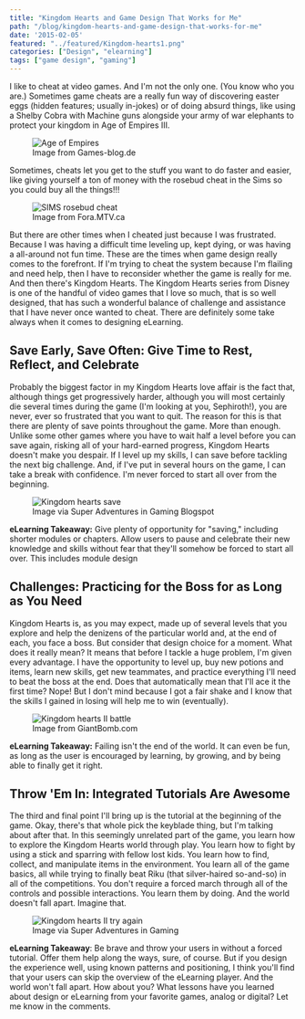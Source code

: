 ```yaml
---
title: "Kingdom Hearts and Game Design That Works for Me"
path: "/blog/kingdom-hearts-and-game-design-that-works-for-me"
date: '2015-02-05'
featured: "../featured/Kingdom-hearts1.png"
categories: ["Design", "elearning"]
tags: ["game design", "gaming"]
---
```


I like to cheat at video games. And I'm not the only one. (You know who you are.) Sometimes game cheats are a really fun way of discovering easter eggs (hidden features; usually in-jokes) or of doing absurd things, like using a Shelby Cobra with Machine guns alongside your army of war elephants to protect your kingdom in Age of Empires III.

<figure>
  <img
    sizes="(max-width: 810px) 100vw, 810px"
    srcset="http://res.cloudinary.com/dhdaswa6t/image/upload/f_auto,q_60,w_203/v1530396697/blog/aoe_2_hd_cobra.jpg 203w,
            http://res.cloudinary.com/dhdaswa6t/image/upload/f_auto,q_60,w_405/v1530396697/blog/aoe_2_hd_cobra.jpg 405w,
            http://res.cloudinary.com/dhdaswa6t/image/upload/f_auto,q_60,w_810/v1530396697/blog/aoe_2_hd_cobra.jpg 810w,
            http://res.cloudinary.com/dhdaswa6t/image/upload/f_auto,q_60,w_1215/v1530396697/blog/aoe_2_hd_cobra.jpg 1215w"
    src="http://res.cloudinary.com/dhdaswa6t/image/upload/f_auto,q_60,w_810/v1530396697/blog/aoe_2_hd_cobra.jpg"
    alt="Age of Empires" />
  <figcaption>Image from Games-blog.de</figcaption>
</figure>

Sometimes, cheats let you get to the stuff you want to do faster and easier, like giving yourself a ton of money with the rosebud cheat in the Sims so you could buy all the things!!!

<figure>
  <img
    sizes="(max-width: 810px) 100vw, 810px"
    srcset="http://res.cloudinary.com/dhdaswa6t/image/upload/f_auto,q_60,w_203/v1530396697/blog/rosebud.jpg 203w,
            http://res.cloudinary.com/dhdaswa6t/image/upload/f_auto,q_60,w_405/v1530396697/blog/rosebud.jpg 405w,
            http://res.cloudinary.com/dhdaswa6t/image/upload/f_auto,q_60,w_810/v1530396697/blog/rosebud.jpg 810w,
            http://res.cloudinary.com/dhdaswa6t/image/upload/f_auto,q_60,w_1215/v1530396697/blog/rosebud.jpg 1215w"
    src="http://res.cloudinary.com/dhdaswa6t/image/upload/f_auto,q_60,w_810/v1530396697/blog/rosebud.jpg"
    alt="SIMS rosebud cheat" />
  <figcaption>Image from Fora.MTV.ca</figcaption>
</figure>

But there are other times when I cheated just because I was frustrated. Because I was having a difficult time leveling up, kept dying, or was having a all-around not fun time. These are the times when game design really comes to the forefront. If I'm trying to cheat the system because I'm flailing and need help, then I have to reconsider whether the game is really for me. And then there's Kingdom Hearts. The Kingdom Hearts series from Disney is one of the handful of video games that I love so much, that is so well designed, that has such a wonderful balance of challenge and assistance that I have never once wanted to cheat. There are definitely some take always when it comes to designing eLearning.

## Save Early, Save Often: Give Time to Rest, Reflect, and Celebrate

Probably the biggest factor in my Kingdom Hearts love affair is the fact that, although things get progressively harder, although you will most certainly die several times during the game (I'm looking at you, Sephiroth!), you are never, ever so frustrated that you want to quit. The reason for this is that there are plenty of save points throughout the game. More than enough. Unlike some other games where you have to wait half a level before you can save again, risking all of your hard-earned progress, Kingdom Hearts doesn't make you despair. If I level up my skills, I can save before tackling the next big challenge. And, if I've put in several hours on the game, I can take a break with confidence. I'm never forced to start all over from the beginning.

<figure>
  <img
    sizes="(max-width: 810px) 100vw, 810px"
    srcset="http://res.cloudinary.com/dhdaswa6t/image/upload/f_auto,q_60,w_203/v1530396697/blog/Kingdom_Hearts_PS2_10.jpg 203w,
            http://res.cloudinary.com/dhdaswa6t/image/upload/f_auto,q_60,w_405/v1530396697/blog/Kingdom_Hearts_PS2_10.jpg 405w,
            http://res.cloudinary.com/dhdaswa6t/image/upload/f_auto,q_60,w_810/v1530396697/blog/Kingdom_Hearts_PS2_10.jpg 810w,
            http://res.cloudinary.com/dhdaswa6t/image/upload/f_auto,q_60,w_1215/v1530396697/blog/Kingdom_Hearts_PS2_10.jpg 1215w"
    src="http://res.cloudinary.com/dhdaswa6t/image/upload/f_auto,q_60,w_810/v1530396697/blog/Kingdom_Hearts_PS2_10.jpg"
    alt="Kingdom hearts save" />
  <figcaption>Image via Super Adventures in Gaming Blogspot</figcaption>
</figure>

**eLearning Takeaway:** Give plenty of opportunity for "saving," including shorter modules or chapters. Allow users to pause and celebrate their new knowledge and skills without fear that they'll somehow be forced to start all over. This includes module design

## Challenges: Practicing for the Boss for as Long as You Need

Kingdom Hearts is, as you may expect, made up of several levels that you explore and help the denizens of the particular world and, at the end of each, you face a boss. But consider that design choice for a moment. What does it really mean? It means that before I tackle a huge problem, I'm given every advantage. I have the opportunity to level up, buy new potions and items, learn new skills, get new teammates, and practice everything I'll need to beat the boss at the end. Does that automatically mean that I'll ace it the first time? Nope! But I don't mind because I got a fair shake and I know that the skills I gained in losing will help me to win (eventually).

<figure>
  <img
    sizes="(max-width: 810px) 100vw, 810px"
    srcset="http://res.cloudinary.com/dhdaswa6t/image/upload/f_auto,q_60,w_203/v1530396697/blog/571955-kingdom_hearts_ii.238292.jpg 203w,
            http://res.cloudinary.com/dhdaswa6t/image/upload/f_auto,q_60,w_405/v1530396697/blog/571955-kingdom_hearts_ii.238292.jpg 405w,
            http://res.cloudinary.com/dhdaswa6t/image/upload/f_auto,q_60,w_810/v1530396697/blog/571955-kingdom_hearts_ii.238292.jpg 810w,
            http://res.cloudinary.com/dhdaswa6t/image/upload/f_auto,q_60,w_1215/v1530396697/blog/571955-kingdom_hearts_ii.238292.jpg 1215w"
    src="http://res.cloudinary.com/dhdaswa6t/image/upload/f_auto,q_60,w_810/v1530396697/blog/571955-kingdom_hearts_ii.238292.jpg"
    alt="Kingdom hearts II battle" />
  <figcaption>Image from GiantBomb.com</figcaption>
</figure>

**eLearning Takeaway:** Failing isn't the end of the world. It can even be fun, as long as the user is encouraged by learning, by growing, and by being able to finally get it right.

## Throw 'Em In: Integrated Tutorials Are Awesome

The third and final point I'll bring up is the tutorial at the beginning of the game. Okay, there's that whole pick the keyblade thing, but I'm talking about after that. In this seemingly unrelated part of the game, you learn how to explore the Kingdom Hearts world through play. You learn how to fight by using a stick and sparring with fellow lost kids. You learn how to find, collect, and manipulate items in the environment. You learn all of the game basics, all while trying to finally beat Riku (that silver-haired so-and-so) in all of the competitions. You don't require a forced march through all of the controls and possible interactions. You learn them by doing. And the world doesn't fall apart. Imagine that.

<figure>
  <img
    sizes="(max-width: 810px) 100vw, 810px"
    srcset="http://res.cloudinary.com/dhdaswa6t/image/upload/f_auto,q_60,w_203/v1530396697/blog/Kingdom_Hearts_PS2_14.jpg 203w,
            http://res.cloudinary.com/dhdaswa6t/image/upload/f_auto,q_60,w_405/v1530396697/blog/Kingdom_Hearts_PS2_14.jpg 405w,
            http://res.cloudinary.com/dhdaswa6t/image/upload/f_auto,q_60,w_810/v1530396697/blog/Kingdom_Hearts_PS2_14.jpg 810w,
            http://res.cloudinary.com/dhdaswa6t/image/upload/f_auto,q_60,w_1215/v1530396697/blog/Kingdom_Hearts_PS2_14.jpg 1215w"
    src="http://res.cloudinary.com/dhdaswa6t/image/upload/f_auto,q_60,w_810/v1530396697/blog/Kingdom_Hearts_PS2_14.jpg"
    alt="Kingdom hearts II try again" />
  <figcaption>Image via Super Adventures in Gaming</figcaption>
</figure>

**eLearning Takeaway**: Be brave and throw your users in without a forced tutorial. Offer them help along the ways, sure, of course. But if you design the experience well, using known patterns and positioning, I think you'll find that your users can skip the overview of the eLearning player. And the world won't fall apart. How about you? What lessons have you learned about design or eLearning from your favorite games, analog or digital? Let me know in the comments.
